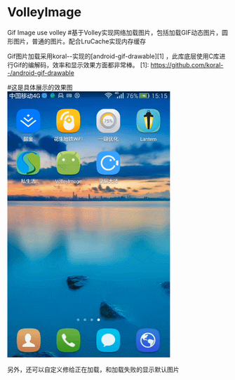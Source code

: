 # VolleyImage
Gif Image  use volley
#基于Volley实现网络加载图片，包括加载GIF动态图片，圆形图片，普通的图片。配合LruCache实现内存缓存

Gif图片加载采用koral--实现的[android-gif-drawable][1]   ，此库底层使用C库进行Gif的编解码，效率和显示效果方面都非常棒。
  [1]: https://github.com/koral--/android-gif-drawable
  
#这是具体展示的效果图
![image](https://github.com/BaymaxTong/VolleyImage/blob/master/loading.gif)

另外，还可以自定义修给正在加载，和加载失败的显示默认图片
